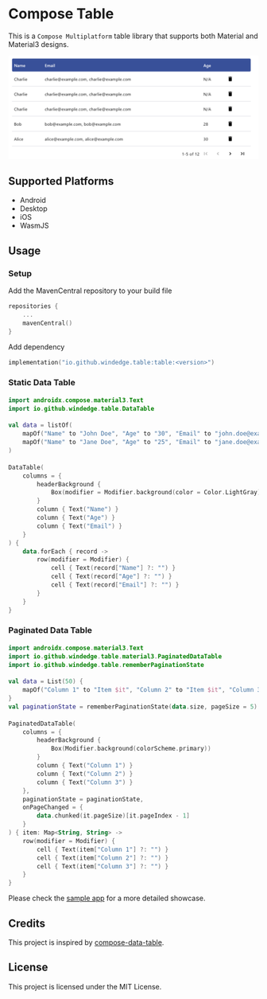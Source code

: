 # Compose Table

This is a `Compose Multiplatform` table library that supports both Material and Material3 designs.


![screen](./screenshot.png)

## Supported Platforms

* Android
* Desktop
* iOS
* WasmJS

## Usage

### Setup

Add the MavenCentral repository to your build file
```kotlin
repositories {
    ...
    mavenCentral()
}
```

Add dependency

```kotlin
implementation("io.github.windedge.table:table:<version>")
```

### Static Data Table

```kotlin
import androidx.compose.material3.Text
import io.github.windedge.table.DataTable

val data = listOf(
    mapOf("Name" to "John Doe", "Age" to "30", "Email" to "john.doe@example.com"),
    mapOf("Name" to "Jane Doe", "Age" to "25", "Email" to "jane.doe@example.com")
)

DataTable(
    columns = {
        headerBackground {
            Box(modifier = Modifier.background(color = Color.LightGray))
        }
        column { Text("Name") }
        column { Text("Age") }
        column { Text("Email") }
    }
) {
    data.forEach { record ->
        row(modifier = Modifier) {
            cell { Text(record["Name"] ?: "") }
            cell { Text(record["Age"] ?: "") }
            cell { Text(record["Email"] ?: "") }
        }
    }
}

```

### Paginated Data Table

```kotlin
import androidx.compose.material3.Text
import io.github.windedge.table.material3.PaginatedDataTable
import io.github.windedge.table.rememberPaginationState

val data = List(50) {
    mapOf("Column 1" to "Item $it", "Column 2" to "Item $it", "Column 3" to "Item $it")
}
val paginationState = rememberPaginationState(data.size, pageSize = 5)

PaginatedDataTable(
    columns = {
        headerBackground {
            Box(Modifier.background(colorScheme.primary))
        }
        column { Text("Column 1") }
        column { Text("Column 2") }
        column { Text("Column 3") }
    },
    paginationState = paginationState,
    onPageChanged = {
        data.chunked(it.pageSize)[it.pageIndex - 1]
    }
) { item: Map<String, String> ->
    row(modifier = Modifier) {
        cell { Text(item["Column 1"] ?: "") }
        cell { Text(item["Column 2"] ?: "") }
        cell { Text(item["Column 3"] ?: "") }
    }
}
```

Please check the [sample app](./sample) for a more detailed showcase.

## Credits

This project is inspired by [compose-data-table](https://github.com/sproctor/compose-data-table).


## License

This project is licensed under the MIT License.

